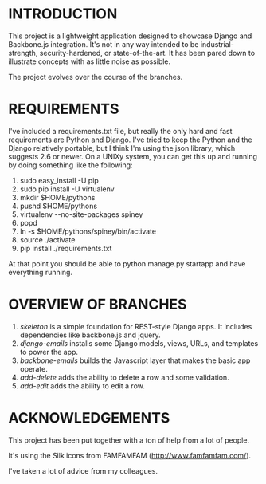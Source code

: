 # INTRODUCTION

This project is a lightweight application designed to showcase Django and
Backbone.js integration. It's not in any way intended to be industrial-strength,
security-hardened, or state-of-the-art. It has been pared down to illustrate
concepts with as little noise as possible.

The project evolves over the course of the branches.


# REQUIREMENTS

I've included a requirements.txt file, but really the only hard and fast requirements
are Python and Django. I've tried to keep the Python and the Django relatively portable,
but I think I'm using the json library, which suggests 2.6 or newer. On a UNIXy system, 
you can get this up and running by doing something like the following:

1. sudo easy_install -U pip
2. sudo pip install -U virtualenv
3. mkdir $HOME/pythons
4. pushd $HOME/pythons
5. virtualenv --no-site-packages spiney
6. popd
7. ln -s $HOME/pythons/spiney/bin/activate
8. source ./activate
9. pip install ./requirements.txt

At that point you should be able to python manage.py startapp and have everything running.


# OVERVIEW OF BRANCHES

1. *skeleton* is a simple foundation for REST-style Django apps. It includes dependencies
   like backbone.js and jquery.
2. *django-emails* installs some Django models, views, URLs, and templates to power the app.
3. *backbone-emails* builds the Javascript layer that makes the basic app operate.
4. *add-delete* adds the ability to delete a row and some validation.
5. *add-edit* adds the ability to edit a row.


# ACKNOWLEDGEMENTS

This project has been put together with a ton of help from a lot of people.

It's using the Silk icons from FAMFAMFAM (http://www.famfamfam.com/).

I've taken a lot of advice from my colleagues.


